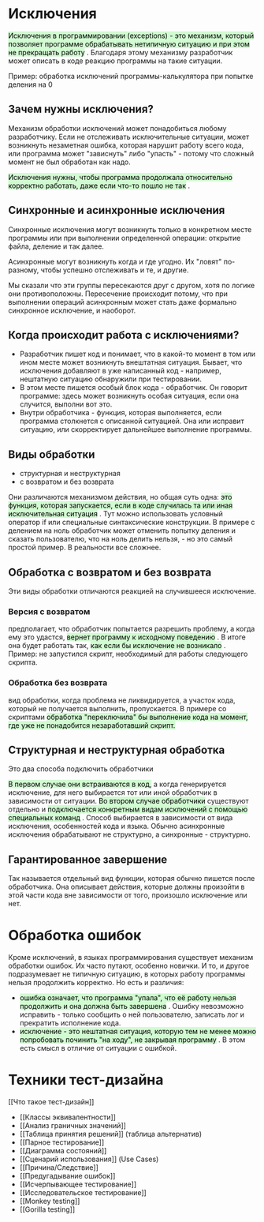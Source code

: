 # Исключения
<mark style="background: #BBFABBA6;">Исключения в программировании (exceptions) - это механизм, который позволяет программе обрабатывать нетипичную ситуацию и при этом не прекращать работу</mark> . Благодаря этому механизму разработчик может описать в коде реакцию программы на такие ситуации.

Пример:
обработка исключений программы-калькулятора при попытке деления на 0
## Зачем нужны исключения?
Механизм обработки исключений может понадобиться любому разработчику. Если не отслеживать исключительные ситуации, может возникнуть незаметная ошибка, которая нарушит работу всего кода, или программа может "зависнуть" либо "упасть" - потому что сложный момент не был обработан как надо.

<mark style="background: #BBFABBA6;">Исключения нужны, чтобы программа продолжала относительно корректно работать, даже если что-то пошло не так</mark> .

## Синхронные и асинхронные исключения
Синхронные исключения могут возникнуть только в конкретном месте программы или при выполнении определенной операции: открытие файла, деление и так далее.

Асинхронные могут возникнуть когда и где угодно. Их "ловят" по-разному, чтобы успешно отслеживать и те, и другие.


Мы сказали что эти группы пересекаются друг с другом, хотя по логике они противоположны. Пересечение происходит потому, что при выполнении операций асинхронным может стать даже формально синхронное исключение, и наоборот.

## Когда происходит работа с исключениями?
- Разработчик пишет код и понимает, что в какой-то момент в том или ином месте может возникнуть внештатная ситуация. Бывает, что исключения добавляют в уже написанный код - например, нештатную ситуацию обнаружили при тестировании.
- В этом месте пишется особый блок кода - обработчик. Он говорит программе: здесь может возникнуть особая ситуация, если она случится, выполни вот это.
- Внутри обработчика - функция, которая выполняется, если программа столкнется с описанной ситуацией. Она или исправит ситуацию, или скорректирует дальнейшее выполнение программы.

## Виды обработки
- структурная и неструктурная
- с возвратом и без возврата

Они различаются механизмом действия, но общая суть одна: <mark style="background: #BBFABBA6;">это функция, которая запускается, если в коде случилась та или иная исключительная ситуация</mark> . Тут можно использовать условный оператор if или специальные синтаксические конструкции.
В примере с делением на ноль обработчик может отменить попытку деления и сказать пользователю, что на ноль делить нельзя, - но это самый простой пример. В реальности все сложнее.

## Обработка с возвратом и без возврата
Эти виды обработки отличаются реакцией на случившееся исключение.

### Версия с возвратом
предполагает, что обработчик попытается разрешить проблему, а когда ему это удастся, <mark style="background: #BBFABBA6;">вернет программу к исходному поведению</mark> . В итоге она будет работать так, <mark style="background: #BBFABBA6;">как если бы исключение не возникало</mark> .
Пример: не запустился скрипт, необходимый для работы следующего скрипта.

### Обработка без возврата
вид обработки, когда проблема не ликвидируется, а участок кода, который не получается выполнить, пропускается. В примере со скриптами <mark style="background: #BBFABBA6;">обработка "переключила" бы выполнение кода на момент, где уже не понадобится незаработавший скрипт.</mark> 

## Структурная и неструктурная обработка
Это два способа подключить обработчики

<mark style="background: #BBFABBA6;">В первом случае они встраиваются в код,</mark> а когда генерируется исключение, для него выбирается тот или иной обработчик в зависимости от ситуации.
<mark style="background: #BBFABBA6;">Во втором случае обработчики</mark> существуют отдельно и <mark style="background: #BBFABBA6;">подключается конкретным видам исключений с помощью специальных команд</mark> .
Способ выбирается в зависимости от вида исключения, особенностей кода и языка.
Обычно асинхронные исключения обрабатывают не структурно, а синхронные - структурно.

## Гарантированное завершение
Так называется отдельный вид функции, которая обычно пишется после обработчика. Она описывает действия, которые должны произойти в этой части кода вне зависимости от того, произошло исключение или нет.

# Обработка ошибок
Кроме исключений, в языках программирования существует механизм обработки ошибок. Их часто путают, особенно новички. И то, и другое подразумевает не типичную ситуацию, в которых работу программы нельзя продолжить корректно. Но есть и различия:
- <mark style="background: #BBFABBA6;">ошибка означает, что программа "упала", что её работу нельзя продолжить и она должна быть завершена</mark> . Ошибку невозможно исправить - только сообщить о ней пользователю, записать лог и прекратить исполнение кода.
- <mark style="background: #BBFABBA6;">исключение - это нештатная ситуация, которую тем не менее можно попробовать починить "на ходу", не закрывая программу</mark> . В этом есть смысл в отличие от ситуации с ошибкой.

# Техники тест-дизайна
[[Что такое тест-дизайн]]

- [[Классы эквивалентности]]
- [[Анализ граничных значений]]
- [[Таблица принятия решений]] (таблица альтернатив)
- [[Парное тестирование]]
- [[Диаграмма состояний]]
- [[Сценарий использования]] (Use Cases)
- [[Причина/Следствие]]
- [[Предугадывание ошибок]]
- [[Исчерпывающее тестирование]]
- [[Исследовательское тестирование]]
- [[Monkey testing]]
- [[Gorilla testing]]
